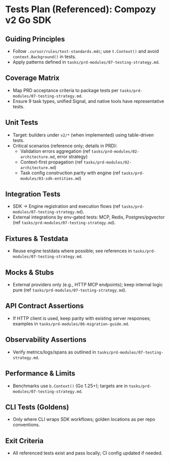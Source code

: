 # Tests Plan (Referenced): Compozy v2 Go SDK

## Guiding Principles

- Follow `.cursor/rules/test-standards.mdc`; use `t.Context()` and avoid `context.Background()` in tests.
- Apply patterns defined in `tasks/prd-modules/07-testing-strategy.md`.

## Coverage Matrix

- Map PRD acceptance criteria to package tests per `tasks/prd-modules/07-testing-strategy.md`.
- Ensure 9 task types, unified Signal, and native tools have representative tests.

## Unit Tests

- Target: builders under `v2/*` (when implemented) using table-driven tests.
- Critical scenarios (reference only; details in PRD):
  - Validation errors aggregation (ref `tasks/prd-modules/02-architecture.md`, error strategy)
  - Context-first propagation (ref `tasks/prd-modules/02-architecture.md`)
  - Task config construction parity with engine (ref `tasks/prd-modules/03-sdk-entities.md`)

## Integration Tests

- SDK → Engine registration and execution flows (ref `tasks/prd-modules/07-testing-strategy.md`).
- External integrations by env-gated tests: MCP, Redis, Postgres/pgvector (ref `tasks/prd-modules/07-testing-strategy.md`).

## Fixtures & Testdata

- Reuse engine testdata where possible; see references in `tasks/prd-modules/07-testing-strategy.md`.

## Mocks & Stubs

- External providers only (e.g., HTTP MCP endpoints); keep internal logic pure (ref `tasks/prd-modules/07-testing-strategy.md`).

## API Contract Assertions

- If HTTP client is used, keep parity with existing server responses; examples in `tasks/prd-modules/06-migration-guide.md`.

## Observability Assertions

- Verify metrics/logs/spans as outlined in `tasks/prd-modules/07-testing-strategy.md`.

## Performance & Limits

- Benchmarks use `b.Context()` (Go 1.25+); targets are in `tasks/prd-modules/07-testing-strategy.md`.

## CLI Tests (Goldens)

- Only where CLI wraps SDK workflows; golden locations as per repo conventions.

## Exit Criteria

- All referenced tests exist and pass locally; CI config updated if needed.
